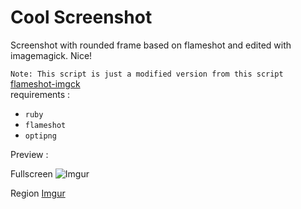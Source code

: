 # Cool Screenshot

Screenshot with rounded frame based on flameshot and edited with imagemagick. Nice!

`Note: This script is just a modified version from this script `
[flameshot-imgck](https://bandithijo.github.io/blog/memodifikasi-screenshot-dari-flameshot-dengan-imagemagick)
<br>
requirements :
- `ruby`
- `flameshot`
- `optipng`

Preview :

Fullscreen 
![Imgur](https://i.imgur.com/QEKEJGr.png)

Region
[Imgur](https://i.imgur.com/8WYh0vX.png)